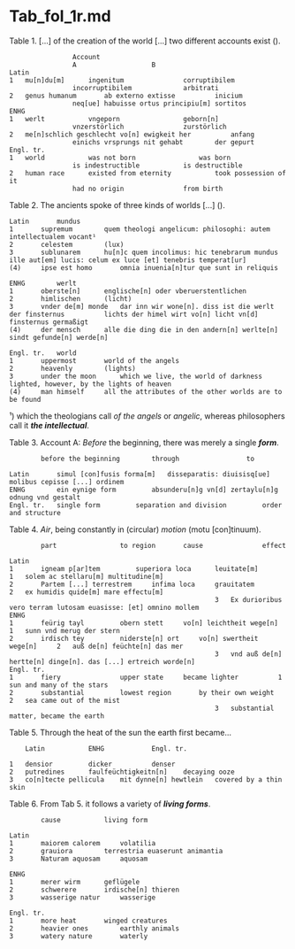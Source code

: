 # Tab_fol_1r.md

Table 1. [...] of the creation of the world [...] two different accounts exist ().
~~~
				Account	
				A					B
Latin
1	mu[n]du[m]		ingenitum				corruptibilem
				incorruptibilem				arbitrati
2	genus humanum		ab externo extisse			inicium
				neq[ue] habuisse ortus principiu[m]	sortitos
ENHG			
1	werlt			vngeporn				geborn[n]
				vnzerstörlich				zurstörlich
2	me[n]schlich geschlecht	vo[n] ewigkeit her			anfang
				einichs vrsprungs nit gehabt		der gepurt
Engl. tr.			
1	world			was not born				was born
				is indestructible			is destructible
2	human race 		existed from eternity			took possession of it 
				had no origin				from birth
~~~

Table 2. The ancients spoke of three kinds of worlds [...] ().
~~~				
Latin		mundus	
1		supremum		quem theologi angelicum: philosophi: autem intellectualem vocant¹	
2		celestem		(lux)	
3		sublunarem		hu[n]c quem incolimus: hic tenebrarum mundus				ille aut[em] lucis: celum ex luce [et] tenebris temperat[ur]
(4)		ipse est homo		omnia inuenia[n]tur que sunt in reliquis	

ENHG		werlt		
1		oberste[n]		englische[n] oder vberuerstentlichen	
2		himlischen		(licht)	
3		vnder de[m] monde	dar inn wir wone[n]. diss ist die werlt der finsternus			lichts der himel wirt vo[n] licht vn[d] finsternus germaßigt
(4)		der mensch		alle die ding die in den andern[n] werlte[n] sindt gefunde[n] werde[n]	

Engl. tr.	world		
1		uppermost		world of the angels	
2		heavenly		(lights)	
3		under the moon		which we live, the world of darkness					lighted, however, by the lights of heaven
(4)		man himself		all the attributes of the other worlds are to be found	
~~~
¹) which the theologians call *of the angels* or *angelic*, whereas philosophers call it ***the intellectual***.

Table 3. Account A: *Before* the beginning, there was merely a single ***form***.
~~~		
		before the beginning		through					to

Latin		simul [con]fusis forma[m]	disseparatis: diuisisq[ue]		molibus cepisse [...] ordinem
ENHG		ein eynige form			absunderu[n]g vn[d] zertaylu[n]g	odnung vnd gestalt
Engl. tr.	single form			separation and division			order and structure
~~~

Table 4. *Air*, being constantly in (circular) *motion* (motu [con]tinuum).
~~~
		part				to region		cause				effect

Latin					
1		igneam p[ar]tem			superiora loca		leuitate[m]			1	solem ac stellaru[m] multitudine[m]
2		Partem [...] terrestrem		infima loca		grauitatem			2	ex humidis quide[m] mare effectu[m]
													3	Ex durioribus vero terram lutosam euasisse: [et] omnino mollem
ENHG					
1		feürig tayl			obern stett		vo[n] leichtheit wege[n]	1	sunn vnd merug der stern
2		irdisch tey			niderste[n] ort		vo[n] swertheit wege[n]		2	auß de[n] feüchte[n] das mer
													3	vnd auß de[n] hertte[n] dinge[n]. das [...] ertreich worde[n]
Engl. tr.					
1		fiery				upper state		became lighter			1	sun and many of the stars
2		substantial			lowest region		by their own weight		2	sea came out of the mist
													3	substantial matter, became the earth
~~~

Table 5. Through the heat of the sun the earth first became...
~~~
	Latin			ENHG			Engl. tr.

1	densior			dicker			denser
2	putredines		faulfeüchtigkeitn[n]	decaying ooze
3	co[n]tecte pellicula	mit dynne[n] hewtlein	covered by a thin skin
~~~

Table 6. From Tab 5. it follows a variety of ***living forms***.
~~~
		cause			living form

Latin		
1		maiorem calorem		volatilia
2		grauiora		terrestria euaserunt animantia
3		Naturam aquosam		aquosam

ENHG		
1		merer wirm		geflügele
2		schwerere		irdische[n] thieren
3		wasserige natur		wasserige

Engl. tr.		
1		more heat		winged creatures
2		heavier ones		earthly animals
3		watery nature		waterly
~~~
